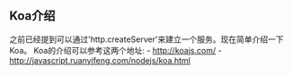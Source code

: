 ## Koa介绍
之前已经提到可以通过'http.createServer'来建立一个服务。现在简单介绍一下Koa。
Koa的介绍可以参考这两个地址:
    - http://koajs.com/
    - http://javascript.ruanyifeng.com/nodejs/koa.html